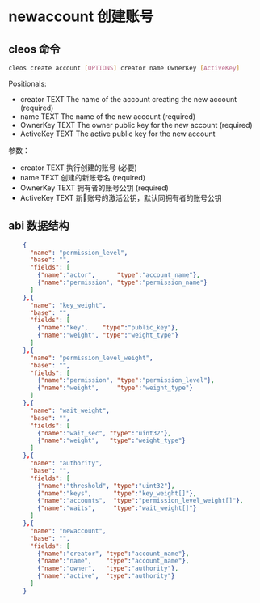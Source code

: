 # newaccount 创建账号

## cleos 命令

```bash
cleos create account [OPTIONS] creator name OwnerKey [ActiveKey]
```

Positionals:
  - creator TEXT                The name of the account creating the new account (required)
  - name TEXT                   The name of the new account (required)
  - OwnerKey TEXT               The owner public key for the new account (required)
  - ActiveKey TEXT              The active public key for the new account

参数：
  - creator TEXT                执行创建的账号 (必要)
  - name TEXT                   创建的新账号名 (required)
  - OwnerKey TEXT               拥有者的账号公钥 (required)
  - ActiveKey TEXT              新账号的激活公钥，默认同拥有者的账号公钥


## abi 数据结构

```json
    {
      "name": "permission_level",
      "base": "",
      "fields": [
        {"name":"actor",      "type":"account_name"},
        {"name":"permission", "type":"permission_name"}
      ]
    },{
      "name": "key_weight",
      "base": "",
      "fields": [
        {"name":"key",    "type":"public_key"},
        {"name":"weight", "type":"weight_type"}
      ]
    },{
      "name": "permission_level_weight",
      "base": "",
      "fields": [
        {"name":"permission", "type":"permission_level"},
        {"name":"weight",     "type":"weight_type"}
      ]
    },{
      "name": "wait_weight",
      "base": "",
      "fields": [
        {"name":"wait_sec", "type":"uint32"},
        {"name":"weight",   "type":"weight_type"}
      ]
    },{
      "name": "authority",
      "base": "",
      "fields": [
        {"name":"threshold", "type":"uint32"},
        {"name":"keys",      "type":"key_weight[]"},
        {"name":"accounts",  "type":"permission_level_weight[]"},
        {"name":"waits",     "type":"wait_weight[]"}
      ]
    },{
      "name": "newaccount",
      "base": "",
      "fields": [
        {"name":"creator", "type":"account_name"},
        {"name":"name",    "type":"account_name"},
        {"name":"owner",   "type":"authority"},
        {"name":"active",  "type":"authority"}
      ]
    }

```